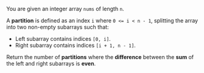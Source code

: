 You are given an integer array `nums` of length `n`.

A **partition** is defined as an index `i` where `0 <= i < n - 1`, splitting the array into two non-empty subarrays such that:

- Left subarray contains indices `[0, i]`.
- Right subarray contains indices `[i + 1, n - 1]`.

Return the number of **partitions** where the **difference** between the **sum** of the left and right subarrays is **even**.